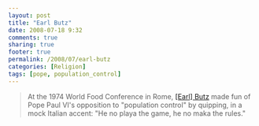 ```yaml
---
layout: post
title: "Earl Butz"
date: 2008-07-18 9:32
comments: true
sharing: true
footer: true
permalink: /2008/07/earl-butz
categories: [Religion]
tags: [pope, population_control]
---
```

> At the 1974 World Food Conference in Rome, [[Earl] Butz](http://en.wikipedia.org/wiki/Earl_Butz#Scandals_and_resignation) made fun of Pope Paul VI's opposition to "population control" by quipping, in a mock Italian accent: "He no playa the game, he no maka the rules."
